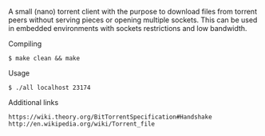 A small (nano) torrent client with the purpose to download files from torrent peers without serving pieces or opening multiple sockets.
This can be used in embedded environments with sockets restrictions and low bandwidth.

Compiling

	$ make clean && make
	
Usage

	$ ./all localhost 23174
	
Additional links

	https://wiki.theory.org/BitTorrentSpecification#Handshake
	http://en.wikipedia.org/wiki/Torrent_file